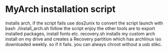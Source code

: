 # MyArch installation script
installs arch, if the script fails use dos2unix to convert the script
launch with bash ./install_arch.sh
follow the script
enjoy
the other tools are to export installed packages, install fonts etc.
recovery.sh installs my custom arch install on my drive and creates a Recovery partition which has archlinux iso downloaded weekly. so if it fails. you can always chroot without a usb stikc.
